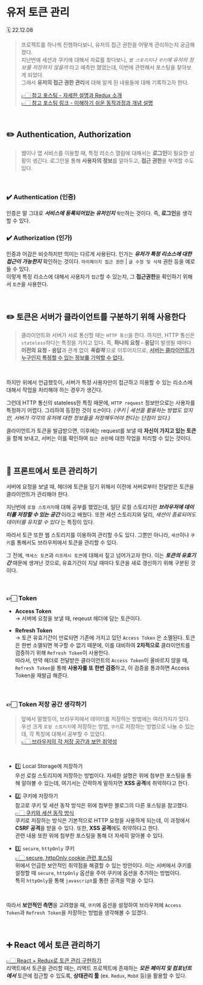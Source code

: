 # 유저 토큰 관리

🗓 22.12.08

> 프로젝트를 하나씩 진행하다보니, 유저의 접근 권한을 어떻게 관리하는지 궁금해졌다.  
> 지난번에 세션과 쿠키에 대해서 자료를 찾다보니, _`웹 스토리지`나 `쿠키`에 유저의 정보를 저장하지 않을까_ 라고 예측만 했었는데, 이번에 관련해서 포스팅을 찾아보게 되었다.  
> 그래서 **유저의 접근 권한 관리**에 대해 알게 된 내용들에 대해 기록하고자 한다.
>
> [👉🏻 참고 포스팅 - 자세한 설명과 Redux 소개](https://velog.io/@kim98111/Authentication)  
> [👉🏻 참고 포스팅 링크 - 이해하기 쉬운 동작과정과 개념 설명](https://hoime.tistory.com/94)

<br>

## ✏️ Authentication, Authorization

> 웹이나 앱 서비스를 이용할 때, 특정 리소스 열람에 대해서는 **로그인**이 필요한 상황이 생긴다. 로그인을 통해 **사용자의 정보**를 알아두고, **접근 권한**을 부여할 수도 있다.

<br>

### ✔️ **Authentication (인증)**

인증은 말 그대로 _**서비스에 등록되어있는 유저인지**_ `확인`하는 것이다. 즉, **로그인**을 생각할 수 있다.

### ✔️ **Authorization (인가)**

인증과 어감은 비슷하지만 의미는 다르게 사용된다. 인가는 _**유저가 특정 리소스에 대한 접근이 가능한지**_ 확인하는 것이다. `마이페이지 접근 권한` | `글 수정 및 삭제` 권한 등을 예로 들 수 있다.  
이렇게 특정 리소스에 대해서 사용자가 `접근`할 수 있는지, 그 **접근권한**을 확인하기 위해서 `토큰`을 사용한다.

<br>

## ✏️ 토큰은 서버가 클라이언트를 구분하기 위해 사용한다

> 클라이언트와 서버가 서로 통신할 때는 `HTTP 통신`을 한다. 하지만, HTTP 통신은 `stateless`하다는 특징을 가지고 있다. 즉, **하나의 요청 - 응답**이 발생될 때마다 **이전의 요청 - 응답**과 관계 없이 _**독립적**_ 으로 이루어지므로, <U>**서버는 클라이언트가 누구인지 특정할 수 있는 정보를 기억할 수 없다.**</U>

<br>

하지만 위에서 언급했듯이, 서버가 특정 사용자만이 접근하고 이용할 수 있는 리소스에 대해서 작업을 처리해야 하는 경우가 생긴다.

그런데 HTTP 통신의 stateless한 특징 때문에, `HTTP request` 정보만으로는 사용자를 특정하기 어렵다. 그리하여 등장한 것이 `토큰`이다. _(쿠키 | 세션을 활용하는 방법도 있지만, 서버가 각각의 유저에 대한 정보들을 저장해두어야 한다는 단점이 있다.)_

클라이언트가 토큰을 발급받으면, 이후에는 request를 보낼 때 **자신이 가지고 있는 토큰**을 함께 보내고, 서버는 이를 확인하여 `접근 권한`에 대한 작업을 처리할 수 있는 것이다.

<br>

## 🌟 프론트에서 토큰 관리하기

서버에 요청을 보낼 때, 헤더에 토큰을 담기 위해서 이전에 서버로부터 전달받은 토큰을 클라이언트가 관리해야 한다.

지난번에 `로컬 스토리지`에 대해 공부를 했었는데, 일단 로컬 스토리지란 _**브라우저에 데이터를 저장할 수 있는 공간**_ 이라고 배웠다. 또한 세션 스토리지와 달리, _세션이 종료되어도 데이터를 유지할 수 있다_ 는 특징이 있다.

따라서 토큰 또한 웹 스토리지를 이용하여 관리할 수도 있다. 그뿐만 아니라, `세션`이나 `쿠키`를 통해서도 브라우저에서 토큰을 관리할 수 있다.

그 전에, `액세스 토큰`과 `리프레시 토큰`에 대해서 짚고 넘어가고자 한다. 이는 _**토큰의 유효기간**_ 때문에 생겨난 것으로, 유효기간이 지날 때마다 토큰을 새로 갱신하기 위해 구분된 것이다.

<br>

### 👉🏻 **Token**

- **Access Token**  
  -> 서버에 요청을 보낼 때, reqeust 헤더에 담는 토큰이다.

- **Refresh Token**  
  -> 토큰 유효기간이 만료되면 기존에 가지고 있던 `Access Token` 은 소멸된다. 토큰은 한번 소멸되면 복구할 수 없기 때문에, 이를 대비하여 **2차적으로** 클라이언트를 검증하기 위해 `Refresh Token`이 사용한다.  
  따라서, 만약 헤더로 전달받은 클라이언트의 `Access Token`이 올바르지 않을 때, `Refresh Token`을 통해 **사용자를 또 한번 검증**하고, 이 검증을 통과하면 Access Token을 재발급 해준다.

<br>

### 👉🏻 **Token 저장 공간 생각하기**

> 앞에서 말했듯이, 브라우저에서 데이터를 저장하는 방법에는 여러가지가 있다. 우선 크게 `로컬 스토리지`에 저장하는 방법, `쿠키`로 저장하는 방법으로 나눌 수 있는데, 각 특징에 대해서 공부할 수 있었다.  
> [👉🏻 브라우저의 각 저장 공간과 보안 취약성](https://hoime.tistory.com/94)

<br>

- 1️⃣ Local Storage에 저장하기  
  우선 로컬 스토리지에 저장하는 방법이다. 자세한 설명은 위에 첨부한 포스팅을 통해 알아볼 수 있는데, 여기서는 간략하게 말하자면 **XSS 공격**에 취약하다고 한다.

- 2️⃣ 쿠키에 저장하기  
  참고로 쿠키 및 세션 동작 방식은 위에 첨부한 블로그의 다른 포스팅을 참고했다. [👉🏻 쿠키와 세션 동작 방식](https://hoime.tistory.com/93)  
  쿠키로 저장하는 방식은 기본적으로 HTTP 요청을 사용하게 되는데, 이 과정에서 **CSRF 공격**을 받을 수 있다. 또한, **XSS 공격**에도 취약하다고 한다.  
  관련 내용 또한 위에 첨부한 포스팅을 통해 더 자세히 알아볼 수 있다.

- 3️⃣ `secure`, `httpOnly` 쿠키  
  [👉🏻 secure, httpOnly cookie 관련 포스팅](https://nsinc.tistory.com/121)  
  위에서 언급한 보안적인 취약점을 해결할 수 있는 방안이다. 이는 서버에서 쿠키를 설정할 때 `secure`, `httpOnly` 옵션을 주어 쿠키에 옵션을 추가하는 방법이다.  
  특히 `httpOnly`을 통해 `javascript`를 통한 공격을 막을 수 있다.

<br>

따라서 **보안적인 측면**을 고려했을 때, `쿠키`에 옵션을 설정하여 브라우저에 `Access Token`과 `Refresh Token`을 저장하는 방법을 생각해볼 수 있겠다.

<br>

## ➕ React 에서 토큰 관리하기

[👉🏻 React + Redux로 토큰 관리 구현하기](https://velog.io/@kim98111/Authentication)  
리액트에서 토큰을 관리할 때는, 리액트 프로젝트에 존재하는 _**모든 페이지 및 컴포넌트에서**_ 토큰에 접근할 수 있도록, **상태관리 툴** (ex. `Redux`, `MobX` 등)을 활용할 수 있다.
